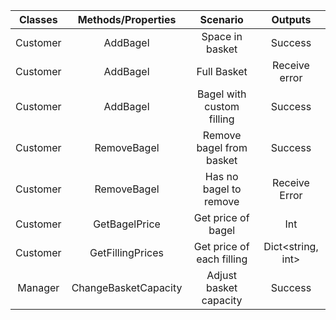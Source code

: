 |  Classes |  Methods/Properties  |          Scenario         |      Outputs      |
|:--------:|:--------------------:|:-------------------------:|:-----------------:|
| Customer | AddBagel             | Space in basket           | Success           |
| Customer | AddBagel             | Full Basket               | Receive error     |
| Customer | AddBagel             | Bagel with custom filling | Success           |
| Customer | RemoveBagel          | Remove bagel from basket  | Success           |
| Customer | RemoveBagel          | Has no bagel to remove    | Receive Error     |
| Customer | GetBagelPrice        | Get price of bagel        | Int               |
| Customer | GetFillingPrices     | Get price of each filling | Dict<string, int> |
| Manager  | ChangeBasketCapacity | Adjust basket capacity    | Success           |
